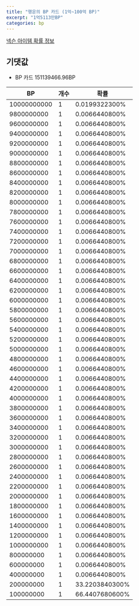```yaml
---
title: "행운의 BP 카드 (1억~100억 BP)"
excerpt: "1억5113만BP"
categories: bp
---
```

[넥슨 아이템 확률 정보](http://iteminfo.nexon.com/probability/fo4?sn=7219)

## 기댓값
  - BP 카드 151139466.96BP

|BP|개수|확률|
|---|---|---|
|10000000000|1|0.0199322300%|
|9800000000|1|0.0066440800%|
|9600000000|1|0.0066440800%|
|9400000000|1|0.0066440800%|
|9200000000|1|0.0066440800%|
|9000000000|1|0.0066440800%|
|8800000000|1|0.0066440800%|
|8600000000|1|0.0066440800%|
|8400000000|1|0.0066440800%|
|8200000000|1|0.0066440800%|
|8000000000|1|0.0066440800%|
|7800000000|1|0.0066440800%|
|7600000000|1|0.0066440800%|
|7400000000|1|0.0066440800%|
|7200000000|1|0.0066440800%|
|7000000000|1|0.0066440800%|
|6800000000|1|0.0066440800%|
|6600000000|1|0.0066440800%|
|6400000000|1|0.0066440800%|
|6200000000|1|0.0066440800%|
|6000000000|1|0.0066440800%|
|5800000000|1|0.0066440800%|
|5600000000|1|0.0066440800%|
|5400000000|1|0.0066440800%|
|5200000000|1|0.0066440800%|
|5000000000|1|0.0066440800%|
|4800000000|1|0.0066440800%|
|4600000000|1|0.0066440800%|
|4400000000|1|0.0066440800%|
|4200000000|1|0.0066440800%|
|4000000000|1|0.0066440800%|
|3800000000|1|0.0066440800%|
|3600000000|1|0.0066440800%|
|3400000000|1|0.0066440800%|
|3200000000|1|0.0066440800%|
|3000000000|1|0.0066440800%|
|2800000000|1|0.0066440800%|
|2600000000|1|0.0066440800%|
|2400000000|1|0.0066440800%|
|2200000000|1|0.0066440800%|
|2000000000|1|0.0066440800%|
|1800000000|1|0.0066440800%|
|1600000000|1|0.0066440800%|
|1400000000|1|0.0066440800%|
|1200000000|1|0.0066440800%|
|1000000000|1|0.0066440800%|
|800000000|1|0.0066440800%|
|600000000|1|0.0066440800%|
|400000000|1|0.0066440800%|
|200000000|1|33.2203840300%|
|100000000|1|66.4407680600%|

